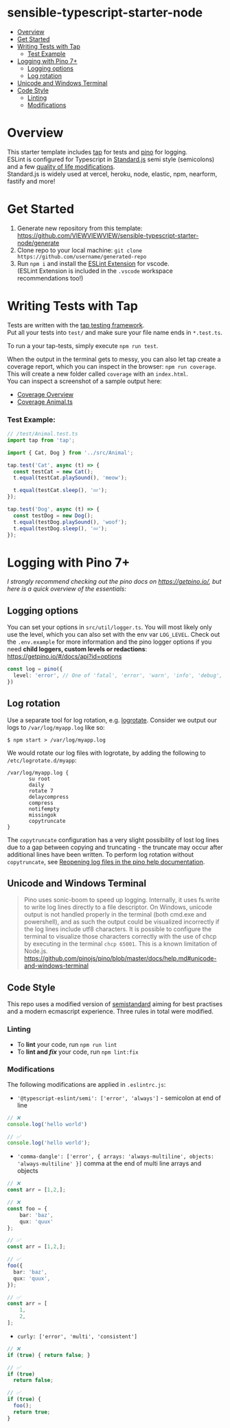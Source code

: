 # sensible-typescript-starter-node 
  - [Overview](#overview)
  - [Get Started](#get-started)
  - [Writing Tests with Tap](#writing-tests-with-tap)
    - [Test Example](#test-example)
  - [Logging with Pino 7+](#logging-with-pino-7)
    - [Logging options](#logging-options) 
    - [Log rotation](#log-rotation) 
  - [Unicode and Windows Terminal](#unicode-and-windows-terminal)
  - [Code Style](#code-style)
    - [Linting](#linting)
    - [Modifications](#modifications) 

# Overview
This starter template includes [tap](https://node-tap.org) for tests and [pino](https://getpino.io) for logging.  
ESLint is configured for Typescript in [Standard.js](https://standardjs.com/) semi style (semicolons) and a few [quality of life modifications](#codestyle).  
Standard.js is widely used at vercel, heroku, node, elastic, npm, nearform, fastify and more!

# Get Started
1. Generate new repository from this template: https://github.com/VIEWVIEWVIEW/sensible-typescript-starter-node/generate
2. Clone repo to your local machine: ``git clone https://github.com/username/generated-repo``
3. Run ``npm i`` and install the [ESLint Extension](https://marketplace.visualstudio.com/items?itemName=dbaeumer.vscode-eslint) for vscode.  
(ESLint Extension is included in the ``.vscode`` workspace recommendations too!)

# Writing Tests with Tap

Tests are written with the [tap testing framework](https://node-tap.org/).  
Put all your tests into ``test/`` and make sure your file name ends in ``*.test.ts``.

To run a your tap-tests, simply execute ``npm run test``.

When the output in the terminal gets to messy, you can also let tap create a coverage report, which you can inspect in the browser: ``npm run coverage``. This will create a new folder called ``coverage`` with an ``index.html``.  
You can inspect a screenshot of a sample output here:
 - [Coverage Overview](https://raw.githubusercontent.com/VIEWVIEWVIEW/sensible-typescript-starter-node/main/docs/coverage_index.png)
 - [Coverage Animal.ts](https://raw.githubusercontent.com/VIEWVIEWVIEW/sensible-typescript-starter-node/main/docs/coverage_animal.png) 

### Test Example:
```typescript
// /test/Animal.test.ts
import tap from 'tap';

import { Cat, Dog } from '../src/Animal';

tap.test('Cat', async (t) => {
  const testCat = new Cat();
  t.equal(testCat.playSound(), 'meow');

  t.equal(testCat.sleep(), '💤');
});

tap.test('Dog', async (t) => {
  const testDog = new Dog();
  t.equal(testDog.playSound(), 'woof');
  t.equal(testDog.sleep(), '💤');
});
```


# Logging with Pino 7+
*I strongly recommend checking out the pino docs on https://getpino.io/, but here is a quick overview of the essentials:*

## Logging options
You can set your options in ``src/util/logger.ts``. You will most likely only use the level, which you can also set with the env var ``LOG_LEVEL``. Check out the ``.env.example`` for more information and the pino logger options if you need **child loggers, custom levels or redactions**: https://getpino.io/#/docs/api?id=options
```typescript
const log = pino({
  level: 'error', // One of 'fatal', 'error', 'warn', 'info', 'debug', 'trace' or 'silent'.
})
```


## Log rotation
Use a separate tool for log rotation, e.g. [logrotate](https://github.com/logrotate/logrotate).
Consider we output our logs to `/var/log/myapp.log` like so:

```
$ npm start > /var/log/myapp.log
```

We would rotate our log files with logrotate, by adding the following to `/etc/logrotate.d/myapp`:

```
/var/log/myapp.log {
       su root
       daily
       rotate 7
       delaycompress
       compress
       notifempty
       missingok
       copytruncate
}
```

The `copytruncate` configuration has a very slight possibility of lost log lines due
to a gap between copying and truncating - the truncate may occur after additional lines
have been written. To perform log rotation without `copytruncate`, see [Reopening log files in the pino help documentation](https://github.com/pinojs/pino/blob/master/docs/help.md#reopening-log-files).

## Unicode and Windows Terminal
> Pino uses sonic-boom to speed up logging. Internally, it uses fs.write to write log lines directly to a file descriptor. On Windows, unicode output is not handled properly in the terminal (both cmd.exe and powershell), and as such the output could be visualized incorrectly if the log lines include utf8 characters. It is possible to configure the terminal to visualize those characters correctly with the use of chcp by executing in the terminal ``chcp 65001``. This is a known limitation of Node.js.  
> https://github.com/pinojs/pino/blob/master/docs/help.md#unicode-and-windows-terminal


## Code Style
This repo uses a modified version of [semistandard](https://github.com/standard/eslint-config-standard-with-typescript) aiming for best practises and a modern ecmascript experience. Three rules in total were modified.

### Linting
  - To **lint** your code, run ``npm run lint``
  - To **lint and _fix_** your code, run ``npm lint:fix`` 

### Modifications

The following modifications are applied in ``.eslintrc.js``:
  - ``'@typescript-eslint/semi': ['error', 'always']`` - semicolon at end of line
```typescript
// ❌
console.log('hello world') 

// ✅
console.log('hello world'); 
```

  - ``'comma-dangle': ['error', { arrays: 'always-multiline', objects: 'always-multiline' }]`` comma at the end of multi line arrays and objects
```typescript
// ❌
const arr = [1,2,];

// ❌
const foo = {
    bar: 'baz',
    qux: 'quux'
};

// ✅
const arr = [1,2,];

// ✅
foo({
  bar: 'baz',
  qux: 'quux',
});

// ✅
const arr = [
    1,
    2,
];

```
  - ``curly: ['error', 'multi', 'consistent']``
```typescript
// ❌
if (true) { return false; }

// ✅
if (true)
  return false;

// ✅
if (true) {
  foo();
  return true;
}
```
